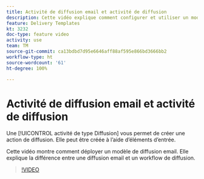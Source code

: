 ```yaml
---
title: Activité de diffusion email et activité de diffusion
description: Cette vidéo explique comment configurer et utiliser un modèle de diffusion.
feature: Delivery Templates
kt: 3232
doc-type: feature video
activity: use
team: TM
source-git-commit: ca13bdbd7d95e6646aff88af595e866bd3666bb2
workflow-type: ht
source-wordcount: '61'
ht-degree: 100%

---
```



# Activité de diffusion email et activité de diffusion

Une [!UICONTROL activité de type Diffusion] vous permet de créer une action de diffusion. Elle peut être créée à l’aide d’éléments d’entrée.

Cette vidéo montre comment déployer un modèle de diffusion email. Elle explique la différence entre une diffusion email et un workflow de diffusion.

>[!VIDEO](https://video.tv.adobe.com/v/24065?quality=12)

